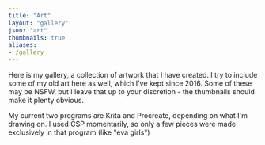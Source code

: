```yaml
---
title: "Art"
layout: "gallery"
json: "art"
thumbnails: true
aliases:
- /gallery
---
```


Here is my gallery, a collection of artwork that I have created.  I try to include some of my old art here as well,
which I've kept since 2016. Some of these may be NSFW, but I leave that up to your discretion - the thumbnails should
make it plenty obvious.

My current two programs are Krita and Procreate, depending on what I'm drawing on. I used CSP momentarily, so only a
few pieces were made exclusively in that program (like "eva girls")
